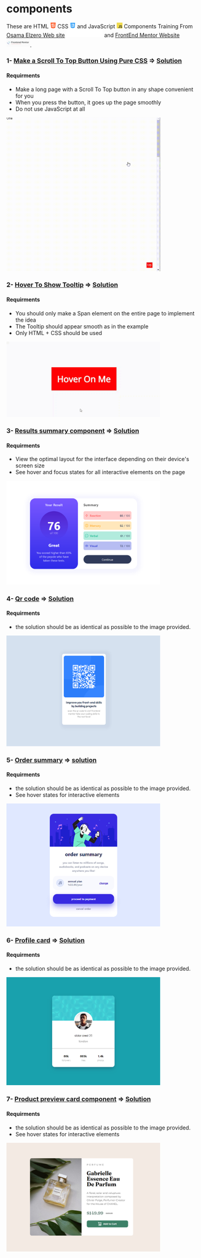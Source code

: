 # components

These are HTML <img src="./images/html-logo.png" alt="html-logo" width="15" height="15"> CSS <img src="./images/css-logo.png" alt="css-logo" width="15" height="15"> and JavaScript <img src="./images/JavaScript-logo.png" alt="html-logo" width="15" height="15"> Components Training From [Osama Elzero Web site](https://elzero.org/category/challenges/front-end-challenges/#google_vignette) <img src="./images/elzeroAcademy-logo.png" alt="css-logo" width="94.5" height="20"> and [FrontEnd Mentor Website](https://www.frontendmentor.io/) <img src="images/forntend-mentor-logo.png" alt="frontend mentor logo" width="61.2225" height="22.5">.

### 1- [Make a Scroll To Top Button Using Pure CSS](https://elzero.org/frontend-scroll-to-top-pure-css/) => [Solution](https://github.com/samuadda/components/tree/main/Scroll-To-Top)
#### Requirments
* Make a long page with a Scroll To Top button in any shape convenient for you
* When you press the button, it goes up the page smoothly
* Do not use JavaScript at all
<img src="Scroll-To-Top/scroll-to-top-pure-css.gif" alt="Scroll-to-top GIF" width="400" height="400">

### 2- [Hover To Show Tooltip](https://elzero.org/frontend-hover-to-show-tooltip/) => [Solution](https://github.com/samuadda/components/tree/main/Hover-To-Show-Tooltip)
#### Requirments
* You should only make a Span element on the entire page to implement the idea
* The Tooltip should appear smooth as in the example
* Only HTML + CSS should be used
<img src="Hover-To-Show-Tooltip/frontend-hover-to-show-tooltip.gif" alt="Hover-To-Show-Tooltip GIF" width="400" height="196.65">

### 3- [Results summary component](https://www.frontendmentor.io/challenges/results-summary-component-CE_K6s0maV) => [Solution](https://github.com/samuadda/components/tree/main/results-summary)
#### Requirments
* View the optimal layout for the interface depending on their device's screen size
* See hover and focus states for all interactive elements on the page
<img src="results-summary/assets/images/solution-shot.png" alt="solution-shot" width="400" height="270.27">

### 4- [Qr code](https://www.frontendmentor.io/challenges/qr-code-component-iux_sIO_H) => [Solution](https://github.com/samuadda/components/tree/main/QR-code)
#### Requirments
* the solution should be as identical as possible to the image provided.
<img src="QR-code/images/solution-shot.png" alt="qr code pic" width="400" height="287.76">

### 5- [Order summary](https://www.frontendmentor.io/challenges/order-summary-component-QlPmajDUj) => [solution](https://github.com/samuadda/components/tree/main/Order-summary)
#### Requirments
* the solution should be as identical as possible to the image provided.
* See hover states for interactive elements
<img src="Order-summary/images/solution-shot.png" alt="music order card" width="400" height="320.256">

### 6- [Profile card](https://www.frontendmentor.io/challenges/profile-card-component-cfArpWshJ) => [Solution](https://github.com/samuadda/components/tree/main/Profile-card)
#### Requirments
* the solution should be as identical as possible to the image provided.
<img src="Profile-card/images/solution-shot.png" alt="Profile card component" width="400" height="281.29">

### 7- [Product preview card component](https://www.frontendmentor.io/challenges/product-preview-card-component-GO7UmttRfa) => [Solution](https://github.com/samuadda/components/tree/main/Product-preview-card)
#### Requirments
* the solution should be as identical as possible to the image provided.
* See hover states for interactive elements
<img src="Product-preview-card/images/solution-shot.png" alt="Product card" width="400" height="283.08">
